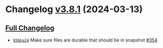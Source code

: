 
# Changelog [v3.8.1](https://github.com/nuodb/nuodb-helm-charts/tree/v3.8.1) (2024-03-13)

## [Full Changelog](https://github.com/nuodb/nuodb-helm-charts/compare/v3.8.0...v3.8.1)

- [`95bba24`](https://github.com/nuodb/nuodb-helm-charts/commit/95bba24) Make sure files are durable that should be in snapshot [\#354](https://github.com/nuodb/nuodb-helm-charts/pull/354)
